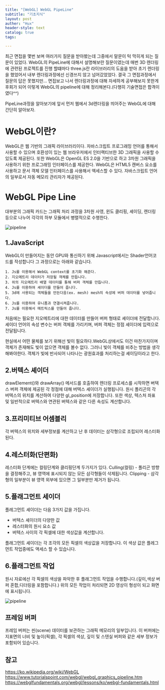 ```yaml
---
title: "[WebGL] WebGL PipeLine"
subtitle: "기초지식"
layout: post
auther: "Hux"
header-style: text
catalog: true
tags:

---
```


최근 면접을 몇번 보며 여러가지 질문을 받아봤는데 그중에서 말문이 턱 막히게 되는 질문이 있었다. WebGL의 PipeLine에 대해서 설명해보란 질문이였는데 매번 3D 렌더링에 관련된 프로젝트를 진행 할떄마다 three.js란 라이브러리의 도움을 받아 초기 렌더링을 했었어서 내부 렌더링과정에선 신경쓰지 않고 넘어갔었었다. 결국 그 면접과정에서 질문의 답은 못했지만... 면접보고 나서 렌더링과정에 대해 자세하게 공부해보지 못한게 후회가 되어 이렇게 WebGL의 pipeline에 대해 정리해본다.(다행히 기술면접은 합격이였다^^)

PipeLine과정을 알아보기에 앞서 먼저 웹에서 3d렌더링을 띄어주는 WebGL에 대해 간단히 알아보자.

WebGL이란?
===

WebGL은 웹 기반의 그래픽 라이브러리이다. 자바스크립트 프로그래밍 언어를 통해서 사용할 수 있으며 호환성이 있는 웹 브라우저에서 인터랙티브한 3D 그래픽을 사용할 수 있도록 제공된다.
또한 WebGL은 OpenGL ES 2.0을 기반으로 하고 3차원 그래픽을 사용하기 위한 프로그래밍 인터페이스를 제공한다. WebGL은 HTML5 캔버스 요소를 사용하고 문서 객체 모델 인터페이스를 사용해서 액세스할 수 있다. 자바스크립트 언어의 일부로서 자동 메모리 관리자가 제공된다.

WebGL Pipe Line
===

대부분의 그래픽 카드는 그래픽 처리 과정을 3차원 사영, 윈도 클리핑, 셰이딩, 렌더링 등으로 나누어 각각의 하부 모듈에서 병렬적으로 수행한다.

![pipeline]({{site.url}}/img/webgl/webgl_pipeline.jpeg)

1.JavaScript
---
WebGL이 만들어지는 동안 GPU와 통신하기 위해 Javascript에서는 Shader언어코드를 작성합니다
그 과정으로는 아래와 같습니다.

    1. Js를 이용해서 WebGL context를 초기화 해준다.
    2. 지오메트리 데이터가 저장될 객체를 만듭니다.
    3. 위의 지오메트리 배열 데이터를 통해 버퍼 객체를 만듭니다.
    4. Js를 이용하여 셰이더를 만들어 줍니다.
    5. 3d에 사용되는 객체들을 만든다음(ex. mesh) mesh의 속성에 버퍼 데이터를 넣어줍니다.
    6. Js를 이용하여 유니폼과 연결시켜줍니다.
    7. Js를 이용해서 매트릭스를 만들어 줍니다.
    

처음에는 필요한 지오메트리에 대한 데이터를 만들어 버퍼 형태로 셰이더에 전달합니다. 셰이더 언어의 속성 변수는 버퍼 객체를 가리키며, 버퍼 객체는 정점 셰이더에 입력으로 전달됩니다.

현실에서 어떤 물체를 보기 위해선 빛이 필요하다.WebGL상에서도 이건 마찬가지이며 객체가 존재해도 빛이 없으면 객체를 볼수 없다. 그러니 빛이 객체를 비추는 방법을 생각해봐야한다.
객체가 빛에 반사되어 나타나는 광원효과를 처리하는걸 셰이딩이라고 한다.


2.버텍스 셰이더
---
drawElement()와 drawArray() 메서드를 호출하여 렌더링 프로세스를 시작하면 버텍스 버퍼 객체에 제공된 각 정점에 대해 버텍스 셰이더가 실행됩니다. 원시 폴리곤의 각 버텍스의 위치를 계산하여 다양한 gl_position에 저장합니다. 또한 색상, 텍스처 좌표 및 일반적으로 버텍스와 연관된 버텍스와 같은 다른 속성도 계산합니다.

3.프리미티브 어셈블리
---
각 버텍스의 위치와 세부정보를 계산하고 난 후 데이터는 삼각형으로 조립되어 레스터화된다.

4.레스터화(단편화)
---
레스터화 단계에는 컬링단계와 클리핑단계 두가지가 있다.
Culling(컬링) - 폴리곤 방향을 결정해주고, 뷰 영역에 표시되지 않는 모든 삼각형들이 삭제됩니다.
Clipping - 삼각형의 일부분이 뷰 영역 외부에 있으면 그 일부분만 제거가 됩니다.


5.플래그먼트 세이더
---
플레그먼트 셰이더는 다음 3가지 값을 가집니다.
* 버텍스 셰이더의 다양한 값
* 레스터화의 원시 요소 값
* 버텍스 사이의 각 픽셀에 대한 색상값을 계산합니다.

플래그먼트 셰이더는 각 조각의 모든 픽셀의 색상값을 저장합니다. 이 색상 값은 플레그먼트 작업중에도 액세스 할 수 있습니다.

6.플래그먼트 작업
---
원시 자료에선 각 픽셀의 색상을 파악한 후 플래그먼트 작업을 수행합니다.(깊이,색상 버퍼 혼합,디더링을 포함합니다.)
위의 모든 작업이 처리되면 2D 영상이 형성이 되고 화면에 표시됩니다.


![pipeline]({{site.url}}/img/webgl/fragment_operations.jpeg)

프레임 버퍼
---
프레임 버퍼는 씬(scene) 데이터를 보관하는 그래픽 메모리의 일부입니다. 이 버퍼에는 지표면의 너비 및 높이(픽셀), 각 픽셀의 색상, 깊이 및 스텐실 버퍼와 같은 세부 정보가 포함되어 있습니다.


참고
---
https://ko.wikipedia.org/wiki/WebGL
https://www.tutorialspoint.com/webgl/webgl_graphics_pipeline.htm
https://webglfundamentals.org/webgl/lessons/ko/webgl-fundamentals.html
